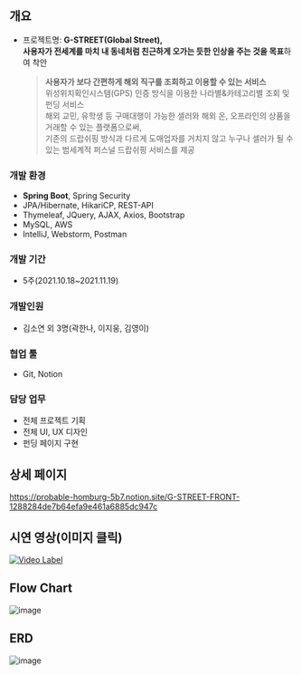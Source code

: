 ## 개요
* 프로젝트명: **G-STREET(Global Street),   
사용자가 전세계를 마치 내 동네처럼 친근하게 오가는 듯한 인상을 주는 것을 목표**하여 착안   


    > **사용자가 보다 간편하게 해외 직구를 조회하고 이용할 수 있는 서비스**   
    > 위성위치확인시스템(GPS) 인증 방식을 이용한 나라별&카테고리별 조회 및 펀딩 서비스  
    > 해외 교민, 유학생 등 구매대행이 가능한 셀러와 해외 온, 오프라인의 상품을 거래할 수 있는 플랫폼으로써,   
    > 기존의 드랍쉬핑 방식과 다르게 도매업자를 거치지 않고 누구나 셀러가 될 수 있는 범세계적 퍼스널 드랍쉬핑 서비스를 제공   




### 개발 환경
> 
- **Spring Boot**, Spring Security
- JPA/Hibernate, HikariCP, REST-API
- Thymeleaf, JQuery, AJAX, Axios, Bootstrap
- MySQL, AWS
- IntelliJ, Webstorm, Postman

### 개발 기간
> 
- 5주(2021.10.18~2021.11.19)

### 개발인원
>
- 김소연 외 3명(곽한나, 이지웅, 김영이)    

### 협업 툴
> 
- Git, Notion

### 담당 업무
> 
- 전체 프로젝트 기획
- 전체 UI, UX 디자인
- 펀딩 페이지 구현

## 상세 페이지
https://probable-homburg-5b7.notion.site/G-STREET-FRONT-1288284de7b64efa9e461a6885dc947c

## 시연 영상(이미지 클릭)
[![Video Label](https://img1.daumcdn.net/thumb/R1280x0/?scode=mtistory2&fname=https%3A%2F%2Fblog.kakaocdn.net%2Fdn%2FdWrn76%2FbtrpMkntQdQ%2FXqSkC8QnNyJ2UVQIrxVHu1%2Fimg.png)](https://youtu.be/rIhS3lWouzY)

## Flow Chart
![image](https://user-images.githubusercontent.com/85495803/148223420-2153c001-5281-4cf2-ad1d-1a45809cb4fb.png)

## ERD
![image](https://user-images.githubusercontent.com/85495803/148223475-2f02fb56-01b2-4bcc-b636-3b8ffbeafaa4.png)

